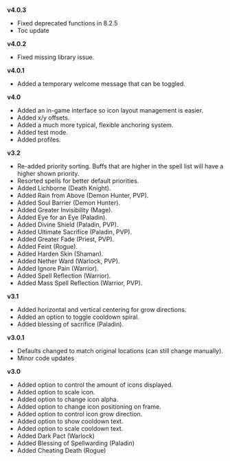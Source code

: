 **v4.0.3**

- Fixed deprecated functions in 8.2.5
- Toc update

**v4.0.2**

- Fixed missing library issue.

**v4.0.1**

- Added a temporary welcome message that can be toggled.

**v4.0**

- Added an in-game interface so icon layout management is easier.
- Added x/y offsets.
- Added a much more typical, flexible anchoring system.
- Added test mode.
- Added profiles.

**v3.2**

- Re-added priority sorting.  Buffs that are higher in the spell list will have a higher shown priority.
- Resorted spells for better default priorities.
- Added Lichborne (Death Knight).
- Added Rain from Above (Demon Hunter, PVP).
- Added Soul Barrier (Demon Hunter).
- Added Greater Invisibility (Mage).
- Added Eye for an Eye (Paladin).
- Added Divine Shield (Paladin, PVP).
- Added Ultimate Sacrifice (Paladin, PVP).
- Added Greater Fade (Priest, PVP).
- Added Feint (Rogue).
- Added Harden Skin (Shaman).
- Added Nether Ward (Warlock, PVP).
- Added Ignore Pain (Warrior).
- Added Spell Reflection (Warrior).
- Added Mass Spell Reflection (Warrior, PVP).

**v3.1**

- Added horizontal and vertical centering for grow directions.
- Added an option to toggle cooldown spiral.
- Added blessing of sacrifice (Paladin).

**v3.0.1**

- Defaults changed to match original locations (can still change manually).
- Minor code updates

**v3.0**

- Added option to control the amount of icons displayed.
- Added option to scale icon.
- Added option to change icon alpha.
- Added option to change icon positioning on frame.
- Added option to control icon grow direction.
- Added option to show cooldown text.
- Added option to scale cooldown text.
- Added Dark Pact (Warlock)
- Added Blessing of Spellwarding (Paladin)
- Added Cheating Death (Rogue)
